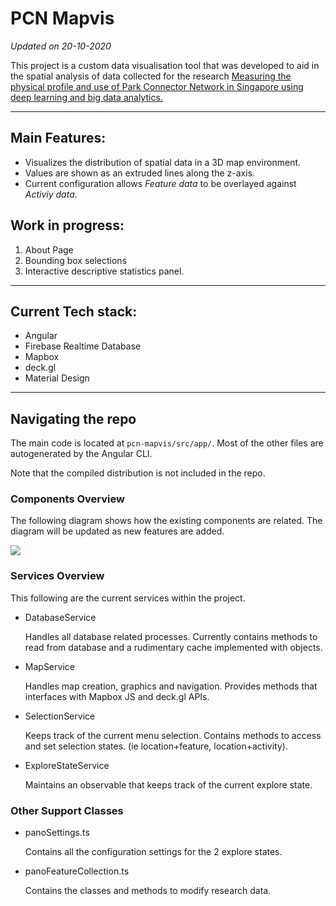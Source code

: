 # PCN Mapvis
*Updated on 20-10-2020*

This project is a custom data visualisation tool that was developed to aid in the spatial analysis of data collected for the research [Measuring the physical profile and use of Park Connector Network in Singapore using deep learning and big data analytics.](https://www.researchgate.net/publication/329909265_Measuring_the_physical_profile_and_use_of_Park_Connector_Network_in_Singapore_using_deep_learning_and_big_data_analytics)

___

## Main Features:

- Visualizes the distribution of spatial data in a 3D map environment.
- Values are shown as an extruded lines along the z-axis.
- Current configuration allows *Feature data* to be overlayed against *Activiy data*.


## Work in progress:
1. About Page
1. Bounding box selections
1. Interactive descriptive statistics panel.

___

## Current Tech stack:
- Angular
- Firebase Realtime Database 
- Mapbox
- deck.gl
- Material Design
___

## Navigating the repo

The main code is located at `pcn-mapvis/src/app/`. Most of the other files are autogenerated by the Angular CLI. 

Note that the compiled distribution is not included in the repo.

### Components Overview

The following diagram shows how the existing components are related. The diagram will be updated as new features are added.

<img src="https://docs.google.com/drawings/d/e/2PACX-1vQjwSLfwUdBAutafIp83B1M-R1T0Zp-y_4_LUZ26UevZaeYQAX2JlWLRUI2IwZ-GY5QI0-gVstUzXD-/pub?w=480&amph=360">

### Services Overview

This following are the current services within the project.

- DatabaseService
    
    Handles all database related processes. Currently contains methods to read from database and a rudimentary cache implemented with objects.  

- MapService

    Handles map creation, graphics and navigation. Provides methods that interfaces with Mapbox JS and deck.gl APIs. 

- SelectionService 
    
    Keeps track of the current menu selection. Contains methods to access and set selection states. (ie location+feature, location+activity).

- ExploreStateService

    Maintains an observable that keeps track of the current explore state. 

### Other Support Classes

- panoSettings.ts
    
    Contains all the configuration settings for the 2 explore states.

- panoFeatureCollection.ts

    Contains the classes and methods to modify research data. 
